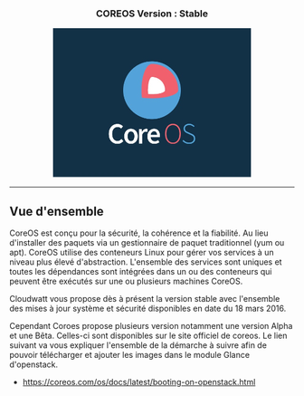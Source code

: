 ### <div style="text-align:center"> COREOS Version : Stable </div>


<div style="text-align:center"><img src =img/coreoslogo.jpg /></div>

-------------

## Vue d'ensemble

CoreOS est conçu pour la sécurité, la cohérence et la fiabilité. Au lieu d'installer des paquets via un gestionnaire de paquet traditionnel (yum ou apt). CoreOS utilise des conteneurs Linux pour gérer vos services à un niveau plus élevé d'abstraction. L'ensemble des services sont uniques et toutes les dépendances sont intégrées dans un ou des conteneurs qui peuvent être exécutés sur une ou plusieurs machines CoreOS.

Cloudwatt vous propose dès à présent la version stable avec l'ensemble des mises à jour système et sécurité disponibles en date du 18 mars 2016.

Cependant Coroes propose plusieurs version notamment une version Alpha et une Bêta. Celles-ci sont disponibles sur le site officiel de coreos.
Le lien suivant va vous expliquer l'ensemble de la démarche à suivre afin de pouvoir télécharger et ajouter les images dans le module Glance d'openstack.

- https://coreos.com/os/docs/latest/booting-on-openstack.html
